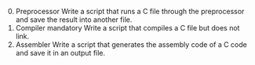 0. Preprocessor
Write a script that runs a C file through the preprocessor and save the result into another file.
1. Compiler
mandatory
Write a script that compiles a C file but does not link.
2. Assembler
Write a script that generates the assembly code of a C code and save it in an output file.


